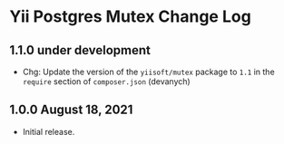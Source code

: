 # Yii Postgres Mutex Change Log

## 1.1.0 under development

- Chg: Update the version of the `yiisoft/mutex` package to `1.1` in the `require` section of `composer.json` (devanych)

## 1.0.0 August 18, 2021

- Initial release.
